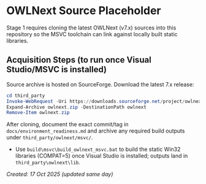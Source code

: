 # OWLNext Source Placeholder

Stage 1 requires cloning the latest OWLNext (v7.x) sources into this repository so the MSVC toolchain can link against locally built static libraries.

## Acquisition Steps (to run once Visual Studio/MSVC is installed)
Source archive is hosted on SourceForge. Download the latest 7.x release:

```powershell
cd third_party
Invoke-WebRequest -Uri https://downloads.sourceforge.net/project/owlnext/OWLNExt%207.0/owlnext_7_0_20.zip -OutFile owlnext.zip
Expand-Archive owlnext.zip -DestinationPath owlnext
Remove-Item owlnext.zip
```

After cloning, document the exact commit/tag in `docs/environment_readiness.md` and archive any required build outputs under `third_party/owlnext/msvc/`.

- Use `build\msvc\build_owlnext_msvc.bat` to build the static Win32 libraries (COMPAT=5) once Visual Studio is installed; outputs land in `third_party\owlnext\lib`.

_Created: 17 Oct 2025 (updated same day)_
